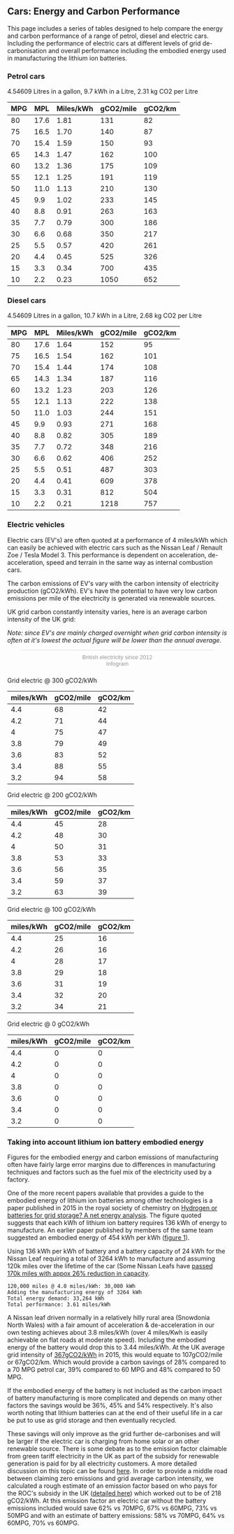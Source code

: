 ## Cars: Energy and Carbon Performance

This page includes a series of tables designed to help compare the energy and carbon performance of a range of petrol, diesel and electric cars. Including the performance of electric cars at different levels of grid de-carbonisation and overall performance including the embodied energy used in manufacturing the lithium ion batteries.

### Petrol cars

4.54609 Litres in a gallon, 9.7 kWh in a Litre, 2.31 kg CO2 per Litre

| MPG | MPL  | Miles/kWh | gCO2/mile | gCO2/km |
|-----|------|-----------|-----------|---------|
| 80  | 17.6 | 1.81      | 131       | 82      |
| 75  | 16.5 | 1.70      | 140       | 87      |
| 70  | 15.4 | 1.59      | 150       | 93      |
| 65  | 14.3 | 1.47      | 162       | 100     |
| 60  | 13.2 | 1.36      | 175       | 109     |
| 55  | 12.1 | 1.25      | 191       | 119     |
| 50  | 11.0 | 1.13      | 210       | 130     |
| 45  | 9.9  | 1.02      | 233       | 145     |
| 40  | 8.8  | 0.91      | 263       | 163     |
| 35  | 7.7  | 0.79      | 300       | 186     |
| 30  | 6.6  | 0.68      | 350       | 217     |
| 25  | 5.5  | 0.57      | 420       | 261     |
| 20  | 4.4  | 0.45      | 525       | 326     |
| 15  | 3.3  | 0.34      | 700       | 435     |
| 10  | 2.2  | 0.23      | 1050      | 652     |

### Diesel cars

4.54609 Litres in a gallon, 10.7 kWh in a Litre, 2.68 kg CO2 per Litre

| MPG | MPL  | Miles/kWh | gCO2/mile | gCO2/km |
|-----|------|-----------|-----------|---------|
| 80  | 17.6 | 1.64      | 152       | 95      |
| 75  | 16.5 | 1.54      | 162       | 101     |
| 70  | 15.4 | 1.44      | 174       | 108     |
| 65  | 14.3 | 1.34      | 187       | 116     |
| 60  | 13.2 | 1.23      | 203       | 126     |
| 55  | 12.1 | 1.13      | 222       | 138     |
| 50  | 11.0 | 1.03      | 244       | 151     |
| 45  | 9.9  | 0.93      | 271       | 168     |
| 40  | 8.8  | 0.82      | 305       | 189     |
| 35  | 7.7  | 0.72      | 348       | 216     |
| 30  | 6.6  | 0.62      | 406       | 252     |
| 25  | 5.5  | 0.51      | 487       | 303     |
| 20  | 4.4  | 0.41      | 609       | 378     |
| 15  | 3.3  | 0.31      | 812       | 504     |
| 10  | 2.2  | 0.21      | 1218      | 757     |

### Electric vehicles

Electric cars (EV's) are often quoted at a performance of 4 miles/kWh which can easily be achieved with electric cars such as the Nissan Leaf / Renault Zoe / Tesla Model 3. This performance is dependent on acceleration, de-acceleration, speed and terrain in the same way as internal combustion cars.

The carbon emissions of EV's vary with the carbon intensity of electricity production (gCO2/kWh). EV's have the potential to have very low carbon emissions per mile of the electricity is generated via renewable sources.

UK grid carbon constantly intensity varies, here is an average carbon intensity of the UK grid:

*Note: since EV's are mainly charged overnight when grid carbon intensity is often at it's lowest the actual figure will be lower than the annual average.*

<div class="infogram-embed" data-id="7d75e58b-7c97-4fa3-a887-d5d64fe0b487" data-type="interactive" data-title="British electricity since 2012"></div><script>!function(e,t,s,i){var n="InfogramEmbeds",o=e.getElementsByTagName("script")[0],d=/^http:/.test(e.location)?"http:":"https:";if(/^\/{2}/.test(i)&&(i=d+i),window[n]&&window[n].initialized)window[n].process&&window[n].process();else if(!e.getElementById(s)){var r=e.createElement("script");r.async=1,r.id=s,r.src=i,o.parentNode.insertBefore(r,o)}}(document,0,"infogram-async","https://e.infogram.com/js/dist/embed-loader-min.js");</script><div style="padding:8px 0;font-family:Arial!important;font-size:13px!important;line-height:15px!important;text-align:center;border-top:1px solid #dadada;margin:0 30px"><a href="https://infogram.com/7d75e58b-7c97-4fa3-a887-d5d64fe0b487" style="color:#989898!important;text-decoration:none!important;" target="_blank">British electricity since 2012</a><br><a href="https://infogram.com" style="color:#989898!important;text-decoration:none!important;" target="_blank" rel="nofollow">Infogram</a></div>


Grid electric @ 300 gCO2/kWh

| miles/kWh | gCO2/mile | gCO2/km |
|-----------|-----------|---------|
| 4.4       | 68        | 42      |
| 4.2       | 71        | 44      |
| 4         | 75        | 47      |
| 3.8       | 79        | 49      |
| 3.6       | 83        | 52      |
| 3.4       | 88        | 55      |
| 3.2       | 94        | 58      |

Grid electric @ 200 gCO2/kWh

| miles/kWh | gCO2/mile | gCO2/km |
|-----------|-----------|---------|
| 4.4       | 45        | 28      |
| 4.2       | 48        | 30      |
| 4         | 50        | 31      |
| 3.8       | 53        | 33      |
| 3.6       | 56        | 35      |
| 3.4       | 59        | 37      |
| 3.2       | 63        | 39      |

Grid electric @ 100 gCO2/kWh

| miles/kWh | gCO2/mile | gCO2/km |
|-----------|-----------|---------|
| 4.4       | 25        | 16      |
| 4.2       | 26        | 16      |
| 4         | 28        | 17      |
| 3.8       | 29        | 18      |
| 3.6       | 31        | 19      |
| 3.4       | 32        | 20      |
| 3.2       | 34        | 21      |

Grid electric @ 0 gCO2/kWh

| miles/kWh | gCO2/mile | gCO2/km |
|-----------|-----------|---------|
| 4.4       | 0         | 0       |
| 4.2       | 0         | 0       |
| 4         | 0         | 0       |
| 3.8       | 0         | 0       |
| 3.6       | 0         | 0       |
| 3.4       | 0         | 0       |
| 3.2       | 0         | 0       |

### Taking into account lithium ion battery embodied energy

Figures for the embodied energy and carbon emissions of manufacturing often have fairly large error margins due to differences in manufacturing techniques and factors such as the fuel mix of the electricity used by a factory.

One of the more recent papers available that provides a guide to the embodied energy of lithium ion batteries among other technologies is a paper published in 2015 in the royal society of chemistry on [Hydrogen or batteries for grid storage? A net energy analysis](http://pubs.rsc.org/en/content/articlehtml/2015/ee/c4ee04041d). The figure quoted suggests that each kWh of lithium ion battery requires 136 kWh of energy to manufacture. An earlier paper published by members of the same team suggested an embodied energy of 454 kWh per kWh ([figure 1](https://www.researchgate.net/figure/255770835_fig1_Fig-1-Energy-storage-technologies-require-varying-amounts-of-energy-for-manufacturing)).

Using 136 kWh per kWh of battery and a battery capacity of 24 kWh for the Nissan Leaf requiring a total of 3264 kWh to manufacture and assuming 120k miles over the lifetime of the car (Some Nissan Leafs have [passed 170k miles with appox 26% reduction in capacity](https://twitter.com/candctaxis/status/821651868862545921).

    120,000 miles @ 4.0 miles/kWh: 30,000 kWh
    Adding the manufacturing energy of 3264 kWh
    Total energy demand: 33,264 kWh
    Total performance: 3.61 miles/kWh

A Nissan leaf driven normally in a relatively hilly rural area (Snowdonia North Wales) with a fair amount of acceleration & de-acceleration in our own testing achieves about 3.8 miles/kWh (over 4 miles/Kwh is easily achievable on flat roads at moderate speed). Including the embodied energy of the battery would drop this to 3.44 miles/kWh. At the UK average grid intensity of [367gCO2/kWh](http://www.earth.org.uk/note-on-UK-grid-CO2-intensity-variations.html#fullyear2015) in 2015, this would equate to 107gCO2/mile or 67gCO2/km. Which would provide a carbon savings of 28% compared to a 70 MPG petrol car, 39% compared to 60 MPG and 48% compared to 50 MPG.

If the embodied energy of the battery is not included as the carbon impact of battery manufacturing is more complicated and depends on many other factors the savings would be 36%, 45% and 54% respectively. It's also worth noting that lithium batteries can at the end of their useful life in a car be put to use as grid storage and then eventually recycled.

These savings will only improve as the grid further de-carbonises and will be larger if the electric car is charging from home solar or an other renewable source. There is some debate as to the emission factor claimable from green tariff electricity in the UK as part of the subsidy for renewable generation is paid for by all electricity customers. A more detailed discussion on this topic can be found [here](https://learn.openenergymonitor.org/sustainable-energy/energy/greentariffs). In order to provide a middle road between claiming zero emissions and grid average carbon intensity, we calculated a rough estimate of an emission factor based on who pays for the ROC's subsidy in the UK ([detailed here](https://learn.openenergymonitor.org/sustainable-energy/energy/greentariffs)) which worked out to be of 218 gCO2/kWh. At this emission factor an electric car without the battery emissions included would save 62% vs 70MPG, 67% vs 60MPG, 73% vs 50MPG and with an estimate of battery emissions: 58% vs 70MPG, 64% vs 60MPG, 70% vs 60MPG.
